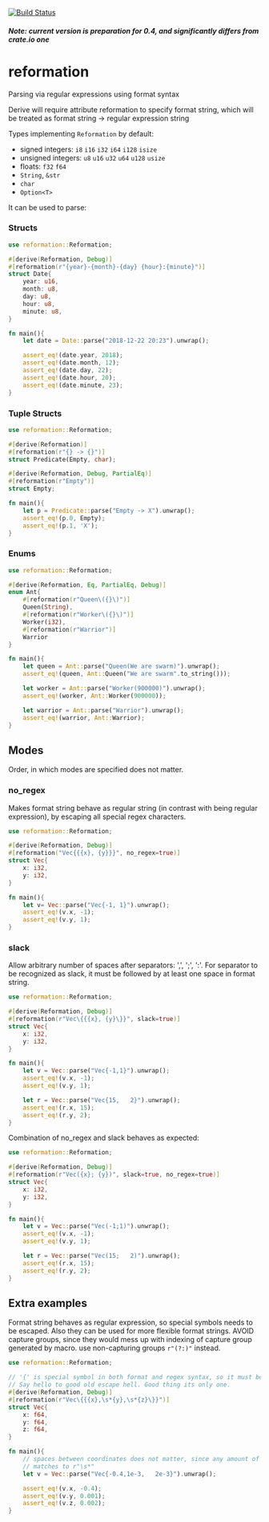 [![Build Status](https://travis-ci.org/hukumka/reformation.svg?branch=master)](https://travis-ci.org/hukumka/reformation)

##### Note: current version is preparation for 0.4, and significantly differs from crate.io one

# reformation
 Parsing via regular expressions using format syntax

 Derive will require attribute reformation to specify format string,
 which will be treated as format string -> regular expression string

 Types implementing `Reformation` by default:

 + signed integers: `i8` `i16` `i32` `i64` `i128` `isize`
 + unsigned integers: `u8` `u16` `u32` `u64` `u128` `usize`
 + floats: `f32` `f64`
 + `String`, `&str`
 + `char`
 + `Option<T>`
 
 It can be used to parse:

### Structs

```rust
use reformation::Reformation;

#[derive(Reformation, Debug)]
#[reformation(r"{year}-{month}-{day} {hour}:{minute}")]
struct Date{
    year: u16,
    month: u8,
    day: u8,
    hour: u8,
    minute: u8,
}

fn main(){
    let date = Date::parse("2018-12-22 20:23").unwrap();

    assert_eq!(date.year, 2018);
    assert_eq!(date.month, 12);
    assert_eq!(date.day, 22);
    assert_eq!(date.hour, 20);
    assert_eq!(date.minute, 23);
}
```

### Tuple Structs

```rust
use reformation::Reformation;

#[derive(Reformation)]
#[reformation(r"{} -> {}")]
struct Predicate(Empty, char);

#[derive(Reformation, Debug, PartialEq)]
#[reformation(r"Empty")]
struct Empty;

fn main(){
    let p = Predicate::parse("Empty -> X").unwrap();
    assert_eq!(p.0, Empty);
    assert_eq!(p.1, 'X');
}
```

### Enums
```rust
use reformation::Reformation;

#[derive(Reformation, Eq, PartialEq, Debug)]
enum Ant{
    #[reformation(r"Queen\({}\)")]
    Queen(String),
    #[reformation(r"Worker\({}\)")]
    Worker(i32),
    #[reformation(r"Warrior")]
    Warrior
}

fn main(){
    let queen = Ant::parse("Queen(We are swarm)").unwrap();
    assert_eq!(queen, Ant::Queen("We are swarm".to_string()));

    let worker = Ant::parse("Worker(900000)").unwrap();
    assert_eq!(worker, Ant::Worker(900000));

    let warrior = Ant::parse("Warrior").unwrap();
    assert_eq!(warrior, Ant::Warrior);
}
```

## Modes

Order, in which modes are specified does not matter.

### no_regex

Makes format string behave as regular string (in contrast with being regular expression),
by escaping all special regex characters.

```rust
use reformation::Reformation;

#[derive(Reformation, Debug)]
#[reformation("Vec{{{x}, {y}}}", no_regex=true)]
struct Vec{
    x: i32,
    y: i32,
}

fn main(){
    let v= Vec::parse("Vec{-1, 1}").unwrap();
    assert_eq!(v.x, -1);
    assert_eq!(v.y, 1);
}
```

### slack

Allow arbitrary number of spaces after separators: ',', ';', ':'. For separator to be recognized
as slack, it must be followed by at least one space in format string.

```rust
use reformation::Reformation;

#[derive(Reformation, Debug)]
#[reformation(r"Vec\{{{x}, {y}\}}", slack=true)]
struct Vec{
    x: i32,
    y: i32,
}

fn main(){
    let v = Vec::parse("Vec{-1,1}").unwrap();
    assert_eq!(v.x, -1);
    assert_eq!(v.y, 1);

    let r = Vec::parse("Vec{15,   2}").unwrap();
    assert_eq!(r.x, 15);
    assert_eq!(r.y, 2);
}
```

Combination of no_regex and slack behaves as expected:

```rust
use reformation::Reformation;

#[derive(Reformation, Debug)]
#[reformation(r"Vec({x}; {y})", slack=true, no_regex=true)]
struct Vec{
    x: i32,
    y: i32,
}

fn main(){
    let v = Vec::parse("Vec(-1;1)").unwrap();
    assert_eq!(v.x, -1);
    assert_eq!(v.y, 1);

    let r = Vec::parse("Vec(15;   2)").unwrap();
    assert_eq!(r.x, 15);
    assert_eq!(r.y, 2);
}
```

## Extra examples

Format string behaves as regular expression, so special symbols needs to be escaped.
Also they can be used for more flexible format strings.
AVOID capture groups, since they would mess up with indexing of capture group
generated by macro. use non-capturing groups `r"(?:)"` instead.

```rust
use reformation::Reformation;

// '{' is special symbol in both format and regex syntax, so it must be escaped twice.
// Say hello to good old escape hell. Good thing its only one.
#[derive(Reformation, Debug)]
#[reformation(r"Vec\{{{x},\s*{y},\s*{z}\}}")]
struct Vec{
    x: f64,
    y: f64,
    z: f64,
}

fn main(){
    // spaces between coordinates does not matter, since any amount of spaces
    // matches to r"\s*"
    let v = Vec::parse("Vec{-0.4,1e-3,   2e-3}").unwrap();

    assert_eq!(v.x, -0.4);
    assert_eq!(v.y, 0.001);
    assert_eq!(v.z, 0.002);
}
```
